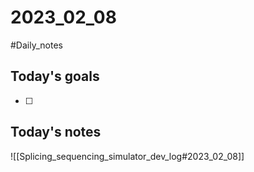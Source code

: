 # 2023_02_08
#Daily_notes
## Today's goals
- [ ] 

## Today's notes

![[Splicing_sequencing_simulator_dev_log#2023_02_08]]